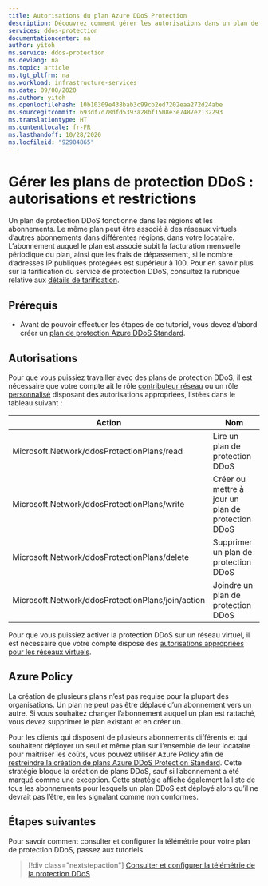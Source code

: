 ```yaml
---
title: Autorisations du plan Azure DDoS Protection
description: Découvrez comment gérer les autorisations dans un plan de protection.
services: ddos-protection
documentationcenter: na
author: yitoh
ms.service: ddos-protection
ms.devlang: na
ms.topic: article
ms.tgt_pltfrm: na
ms.workload: infrastructure-services
ms.date: 09/08/2020
ms.author: yitoh
ms.openlocfilehash: 10b10309e438bab3c99cb2ed7202eaa272d24abe
ms.sourcegitcommit: 693df7d78dfd5393a28bf1508e3e7487e2132293
ms.translationtype: HT
ms.contentlocale: fr-FR
ms.lasthandoff: 10/28/2020
ms.locfileid: "92904865"
---
```

# <a name="manage-ddos-protection-plans-permissions-and-restrictions"></a>Gérer les plans de protection DDoS : autorisations et restrictions

Un plan de protection DDoS fonctionne dans les régions et les abonnements. Le même plan peut être associé à des réseaux virtuels d’autres abonnements dans différentes régions, dans votre locataire. L’abonnement auquel le plan est associé subit la facturation mensuelle périodique du plan, ainsi que les frais de dépassement, si le nombre d’adresses IP publiques protégées est supérieur à 100. Pour en savoir plus sur la tarification du service de protection DDoS, consultez la rubrique relative aux [détails de tarification](https://azure.microsoft.com/pricing/details/ddos-protection/).

## <a name="prerequisites"></a>Prérequis

- Avant de pouvoir effectuer les étapes de ce tutoriel, vous devez d’abord créer un [plan de protection Azure DDoS Standard](manage-ddos-protection.md).

## <a name="permissions"></a>Autorisations

Pour que vous puissiez travailler avec des plans de protection DDoS, il est nécessaire que votre compte ait le rôle [contributeur réseau](../role-based-access-control/built-in-roles.md?toc=%2fazure%2fvirtual-network%2ftoc.json#network-contributor) ou un rôle [personnalisé](../role-based-access-control/custom-roles.md?toc=%2fazure%2fvirtual-network%2ftoc.json) disposant des autorisations appropriées, listées dans le tableau suivant :

| Action                                            | Nom                                     |
| ---------                                         | -------------                            |
| Microsoft.Network/ddosProtectionPlans/read        | Lire un plan de protection DDoS              |
| Microsoft.Network/ddosProtectionPlans/write       | Créer ou mettre à jour un plan de protection DDoS  |
| Microsoft.Network/ddosProtectionPlans/delete      | Supprimer un plan de protection DDoS            |
| Microsoft.Network/ddosProtectionPlans/join/action | Joindre un plan de protection DDoS              |

Pour que vous puissiez activer la protection DDoS sur un réseau virtuel, il est nécessaire que votre compte dispose des [autorisations appropriées pour les réseaux virtuels](https://docs.microsoft.com/azure/virtual-network/manage-virtual-network#permissions).

## <a name="azure-policy"></a>Azure Policy

La création de plusieurs plans n’est pas requise pour la plupart des organisations. Un plan ne peut pas être déplacé d’un abonnement vers un autre. Si vous souhaitez changer l’abonnement auquel un plan est rattaché, vous devez supprimer le plan existant et en créer un.

Pour les clients qui disposent de plusieurs abonnements différents et qui souhaitent déployer un seul et même plan sur l’ensemble de leur locataire pour maîtriser les coûts, vous pouvez utiliser Azure Policy afin de [restreindre la création de plans Azure DDoS Protection Standard](https://github.com/Azure/Azure-Network-Security/tree/master/Azure%20DDoS%20Protection/Restrict%20creation%20of%20Azure%20DDoS%20Protection%20Standard%20Plans%20with%20Azure%20Policy). Cette stratégie bloque la création de plans DDoS, sauf si l’abonnement a été marqué comme une exception. Cette stratégie affiche également la liste de tous les abonnements pour lesquels un plan DDoS est déployé alors qu’il ne devrait pas l’être, en les signalant comme non conformes.


## <a name="next-steps"></a>Étapes suivantes

Pour savoir comment consulter et configurer la télémétrie pour votre plan de protection DDoS, passez aux tutoriels.

> [!div class="nextstepaction"]
> [Consulter et configurer la télémétrie de la protection DDoS](telemetry-monitoring-alerting.md)
